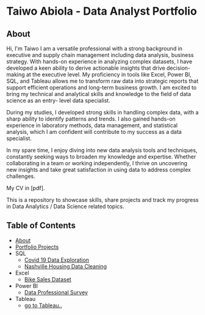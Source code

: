 # Taiwo Abiola - Data Analyst Portfolio
## About
Hi, I'm Taiwo I am a versatile professional with a strong background in executive and supply chain management including data analysis, business strategy. With hands-on experience in analyzing complex datasets, I have developed a keen ability to derive actionable insights that drive decision-making at the executive level. My proficiency in tools like Excel, Power BI, SQL, and Tableau allows me to transform raw data into strategic reports that support efficient operations and long-term business growth. I am excited to bring my technical and analytical skills and knowledge to the field of data science as an entry- level data specialist.

During my studies, I developed strong skills in handling complex data, with a sharp ability to identify patterns and trends. I also gained hands-on experience in laboratory methods, data management, and statistical analysis, which I am confident will contribute to my success as a data specialist.

In my spare time, I enjoy diving into new data analysis tools and techniques, constantly seeking ways to broaden my knowledge and expertise. Whether collaborating in a team or working independently, I thrive on uncovering new insights and take great satisfaction in using data to address complex challenges.

My CV in [pdf].

This is a repository to showcase skills, share projects and track my progress in Data Analytics / Data Science related topics.

## Table of Contents
- [About](https://github.com/Taiwoleegend/Data-Analyst-Project-Portfolio)
- [Portfolio Projects](https://github.com/Taiwoleegend/Data-Analyst-Project-Portfolio#portfolio-projects)
 - SQL
    - [Covid 19 Data Exploration](https://github.com/Taiwoleegend/SQL-Codes/blob/main/Taiwo%20Abiola%20COVID%20Portfolio%20Project%201.sql)
    - [Nashville Housing Data Cleaning](https://github.com/Taiwoleegend/SQL-Codes/blob/main/Taiwo%20Abiola%20Data%20Cleaning%20Portfollio%20Project(NashVilleHousing).sql)
 - Excel
    - [Bike Sales Dataset](https://github.com/Taiwoleegend/ExcelProjects/blob/main/Taiwo%20Abiola%20Excel%20Dataset(Main%20Project).xlsx)
  - Power BI
    - [Data Professional Survey](https://github.com/Taiwoleegend/Power-BI-Projects/blob/main/Taiwo%20Abiola%20Main%20Power%20BI%20project.pbix)
  - Tableau  
    - [go to Tableau..](https://public.tableau.com/app/profile/taiwo.abiola)
  
    
